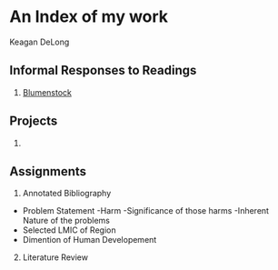 # An Index of my work

Keagan DeLong
## Informal Responses to Readings

1. [Blumenstock](https://github.com/kndelong/workshop/blob/master/blumenstock.md)

## Projects

1. 

## Assignments

 1. Annotated Bibliography
  - Problem Statement
    -Harm
    -Significance of those harms
    -Inherent Nature of the problems
  - Selected LMIC of Region
  - Dimention of Human Developement
  
 2. Literature Review
